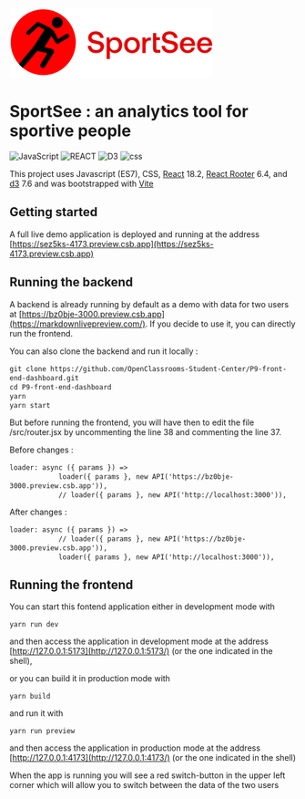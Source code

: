 ![SportSee logo.](/src/assets/img/logo.svg "Sportify tool")

# SportSee : an analytics tool for sportive people

![JavaScript](https://img.shields.io/badge/JavaScript-yellowgreen) ![REACT](https://img.shields.io/badge/React-blue)  ![D3](https://img.shields.io/badge/D3-red) ![css](https://img.shields.io/badge/CSS-lightgrey)

This project uses Javascript (ES7), CSS, [React](https://reactjs.org/) 18.2, [React Rooter](https://v5.reactrouter.com/web/guides/quick-start) 6.4, and [d3](https://d3js.org/) 7.6 and was bootstrapped with [Vite](https://vitejs.dev/)

## Getting started

A full live demo application is deployed and running at the address [https://sez5ks-4173.preview.csb.app](https://sez5ks-4173.preview.csb.app)

## Running the backend

A backend is already running by default as a demo with data for two users at [https://bz0bje-3000.preview.csb.app](https://markdownlivepreview.com/).
If you decide to use it, you can directly run the frontend.

You can also clone the backend and run it locally :
```shell
git clone https://github.com/OpenClassrooms-Student-Center/P9-front-end-dashboard.git
cd P9-front-end-dashboard
yarn
yarn start
```

But before running the frontend, you will have then to edit the file /src/router.jsx by uncommenting the line 38 and commenting the line 37.

Before changes :
```shell
loader: async ({ params }) =>
            loader({ params }, new API('https://bz0bje-3000.preview.csb.app')),
            // loader({ params }, new API('http://localhost:3000')),
```

After changes :
```shell
loader: async ({ params }) =>
            // loader({ params }, new API('https://bz0bje-3000.preview.csb.app')),
            loader({ params }, new API('http://localhost:3000')),
```

## Running the frontend

You can start this fontend application either in development mode with
```shell
yarn run dev
```
and then access the application in development mode at the address [http://127.0.0.1:5173](http://127.0.0.1:5173/) (or the one indicated in the shell),

or you can build it in production mode with 
```shell
yarn build
```
and run it with 
```shell
yarn run preview
```
and then access the application in production mode at the address [http://127.0.0.1:4173](http://127.0.0.1:4173/) (or the one indicated in the shell)

When the app is running you will see a red switch-button in the upper left corner which will allow you to switch between the data of the two users

